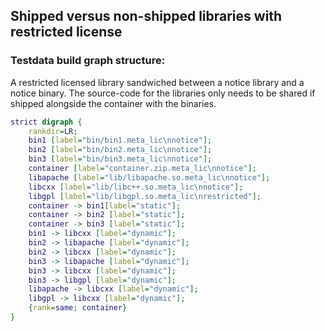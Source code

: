 ## Shipped versus non-shipped libraries with restricted license

### Testdata build graph structure:

A restricted licensed library sandwiched between a notice library and a notice
binary. The source-code for the libraries only needs to be shared if shipped
alongside the container with the binaries.

```dot
strict digraph {
	rankdir=LR;
	bin1 [label="bin/bin1.meta_lic\nnotice"];
	bin2 [label="bin/bin2.meta_lic\nnotice"];
	bin3 [label="bin/bin3.meta_lic\nnotice"];
	container [label="container.zip.meta_lic\nnotice"];
	libapache [label="lib/libapache.so.meta_lic\nnotice"];
	libcxx [label="lib/libc++.so.meta_lic\nnotice"];
	libgpl [label="lib/libgpl.so.meta_lic\nrestricted"];
	container -> bin1[label="static"];
	container -> bin2 [label="static"];
	container -> bin3 [label="static"];
	bin1 -> libcxx [label="dynamic"];
	bin2 -> libapache [label="dynamic"];
	bin2 -> libcxx [label="dynamic"];
	bin3 -> libapache [label="dynamic"];
	bin3 -> libcxx [label="dynamic"];
	bin3 -> libgpl [label="dynamic"];
	libapache -> libcxx [label="dynamic"];
	libgpl -> libcxx [label="dynamic"];
	{rank=same; container}
}
```
